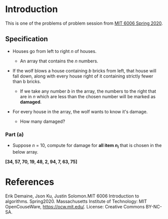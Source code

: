 # Introduction

This is one of the problems of problem session from [MIT 6006 Spring 2020](https://ocw.mit.edu/courses/6-006-introduction-to-algorithms-spring-2020/resources/mit6_006s20_prob2sol/).

## Specification

- Houses go from left to right $n$ of houses.

    - An array that contains the $n$ numbers.

- If the wolf blows a house containing $b$ bricks from left, that house will fall down, along with every house right of it containing strictly fewer than b bricks.

    - If we take any number $b$ in the array, the numbers to the right that are in $n$ which are less than the chosen number will be marked as **damaged**.

- For every house in the array, the wolf wants to know it's damage.

    - How many damaged?

### Part (a)

- Suppose $n$ = 10, compute for damage for **all item $n_i$** that is chosen in the below array.

**[34, 57, 70, 19, 48, 2, 94, 7, 63, 75]**

# References

Erik Demaine, Json Ku, Justin Solomon.MIT 6006 Introduction to algorithms. Spring2020. Massachusetts Institute of Technology: MIT OpenCouseWare, https://ocw.mit.edu/. License: Creative Commons BY-NC-SA.
